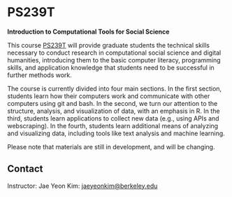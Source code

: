 # PS239T
**Introduction to Computational Tools for Social Science**

This course [PS239T](http://polisci.berkeley.edu/course/introduction-computational-tools-and-techniques-3) will provide graduate students the technical skills necessary to conduct research in computational social science and digital humanities, introducing them to the basic computer literacy, programming skills, and application knowledge that students need to be successful in further methods work.

The course is currently divided into four main sections. In the first section, students learn how their computers work and communicate with other computers using git and bash. In the second, we turn our attention to the structure, analysis, and visualization of data, with an emphasis in R. In the third, students learn applications to collect new data (e.g., using APIs and webscraping). In the fourth, students learn additional means of analyzing and visualizing data, including tools like text analysis and machine learning. 

Please note that materials are still in development, and will be changing.

## Contact

Instructor: Jae Yeon Kim: jaeyeonkim@berkeley.edu
